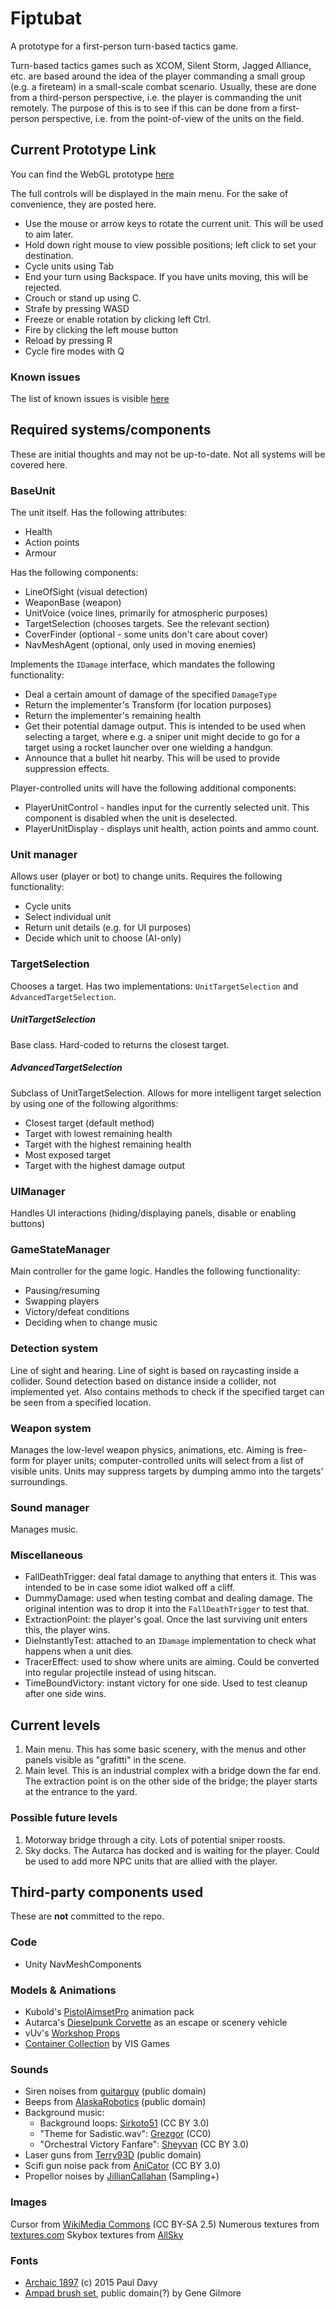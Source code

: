 # Fiptubat
A prototype for a first-person turn-based tactics game.

Turn-based tactics games such as XCOM, Silent Storm, Jagged Alliance, etc. are based around the idea of the player commanding a small group (e.g. a fireteam) in a small-scale combat scenario. Usually, these are done from a third-person perspective, i.e. the player is commanding the unit remotely. The purpose of this is to see if this can be done from a first-person perspective, i.e. from the point-of-view of the units on the field.

## Current Prototype Link
You can find the WebGL prototype [here](https://aceade.github.io/Fiptubat/Fiptubat/Releases/ProtoType/index.html)

The full controls will be displayed in the main menu. For the sake of convenience, they are posted here.
* Use the mouse or arrow keys to rotate the current unit. This will be used to aim later.
* Hold down right mouse to view possible positions; left click to set your destination.
* Cycle units using Tab
* End your turn using Backspace. If you have units moving, this will be rejected.
* Crouch or stand up using C.
* Strafe by pressing WASD
* Freeze or enable rotation by clicking left Ctrl.
* Fire by clicking the left mouse button
* Reload by pressing R
* Cycle fire modes with Q

### Known issues
The list of known issues is visible [here](https://github.com/aceade/Fiptubat/issues?q=is%3Aissue+is%3Aopen)

## Required systems/components
These are initial thoughts and may not be up-to-date. Not all systems will be covered here.

### BaseUnit
The unit itself. Has the following attributes:
* Health
* Action points
* Armour

Has the following components:
* LineOfSight (visual detection)
* WeaponBase (weapon)
* UnitVoice (voice lines, primarily for atmospheric purposes)
* TargetSelection (chooses targets. See the relevant section)
* CoverFinder (optional - some units don't care about cover)
* NavMeshAgent (optional, only used in moving enemies)

Implements the `IDamage` interface, which mandates the following functionality:
* Deal a certain amount of damage of the specified `DamageType`
* Return the implementer's Transform (for location purposes)
* Return the implementer's remaining health
* Get their potential damage output. This is intended to be used when selecting a target, where e.g. a sniper unit might decide to go for a target using a rocket launcher over one wielding a handgun.
* Announce that a bullet hit nearby. This will be used to provide suppression effects.

Player-controlled units will have the following additional components:
* PlayerUnitControl - handles input for the currently selected unit. This component is disabled when the unit is deselected.
* PlayerUnitDisplay - displays unit health, action points and ammo count.

### Unit manager
Allows user (player or bot) to change units. Requires the following functionality:
* Cycle units
* Select individual unit
* Return unit details (e.g. for UI purposes)
* Decide which unit to choose (AI-only)

### TargetSelection
Chooses a target. Has two implementations: `UnitTargetSelection` and `AdvancedTargetSelection`.

##### UnitTargetSelection
Base class. Hard-coded to returns the closest target.

##### AdvancedTargetSelection
Subclass of UnitTargetSelection. Allows for more intelligent target selection by using one of the following algorithms:
* Closest target (default method)
* Target with lowest remaining health
* Target with the highest remaining health
* Most exposed target
* Target with the highest damage output

### UIManager
Handles UI interactions (hiding/displaying panels, disable or enabling buttons)

### GameStateManager
Main controller for the game logic. Handles the following functionality:
* Pausing/resuming
* Swapping players
* Victory/defeat conditions
* Deciding when to change music

### Detection system
Line of sight and hearing. Line of sight is based on raycasting inside a collider. Sound detection based on distance inside a collider, not implemented yet.
Also contains methods to check if the specified target can be seen from a specified location.

### Weapon system
Manages the low-level weapon physics, animations, etc. Aiming is free-form for player units; computer-controlled units will select from a list of visible units.
Units may suppress targets by dumping ammo into the targets' surroundings.

### Sound manager
Manages music.

### Miscellaneous
* FallDeathTrigger: deal fatal damage to anything that enters it. This was intended to be in case some idiot walked off a cliff.
* DummyDamage: used when testing combat and dealing damage. The original intention was to drop it into the `FallDeathTrigger` to test that.
* ExtractionPoint: the player's goal. Once the last surviving unit enters this, the player wins.
* DieInstantlyTest: attached to an `IDamage` implementation to check what happens when a unit dies.
* TracerEffect: used to show where units are aiming. Could be converted into regular projectile instead of using hitscan.
* TimeBoundVictory: instant victory for one side. Used to test cleanup after one side wins.

## Current levels

1. Main menu. This has some basic scenery, with the menus and other panels visible as "grafitti" in the scene.
2. Main level. This is an industrial complex with a bridge down the far end. The extraction point is on the other side of the bridge; the player starts at the entrance to the yard.

### Possible future levels
1. Motorway bridge through a city. Lots of potential sniper roosts.
2. Sky docks. The Autarca has docked and is waiting for the player. Could be used to add more NPC units that are allied with the player.

## Third-party components used
These are **not** committed to the repo.

### Code
* Unity NavMeshComponents

### Models & Animations
* Kubold's [PistolAimsetPro](https://assetstore.unity.com/packages/3d/animations/pistol-animset-pro-15828) animation pack
* Autarca's [Dieselpunk Corvette](https://assetstore.unity.com/packages/3d/vehicles/air/dieselpunk-airship-corvette-131140) as an escape or scenery vehicle
* vUv's [Workshop Props](https://assetstore.unity.com/packages/3d/props/workshop-props-81112)
* [Container Collection](https://assetstore.unity.com/packages/3d/props/industrial/container-collection-750) by VIS Games

### Sounds
* Siren noises from [guitarguy](https://www.freesound.org/people/guitarguy1985/packs/3355/) (public domain)
* Beeps from [AlaskaRobotics](https://freesound.org/people/AlaskaRobotics/packs/14049/) (public domain)
* Background music:
    * Background loops: [Sirkoto51](https://freesound.org/people/Sirkoto51/packs/21233/) (CC BY 3.0)
    * "Theme for Sadistic.wav": [Grezgor](https://freesound.org/people/Gregzor/sounds/181827/) (CC0)
    * "Orchestral Victory Fanfare": [Sheyvan](https://freesound.org/people/Sheyvan/sounds/470083/) (CC BY 3.0)
* Laser guns from [Terry93D](https://freesound.org/people/Terry93D/packs/18390/) (public domain)
* Scifi gun noise pack from [AniCator](https://freesound.org/people/AniCator/packs/2524/) (CC BY 3.0)
* Propellor noises by [JillianCallahan](http://www.freesound.org/people/JillianCallahan/packs/671/) (Sampling+)

### Images
Cursor from [WikiMedia Commons](https://commons.wikimedia.org/wiki/File:Mouse_pointer.svg) (CC BY-SA 2.5)
Numerous textures from [textures.com](https://www.textures.com/)
Skybox textures from [AllSky](https://assetstore.unity.com/packages/2d/textures-materials/sky/allsky-200-sky-skybox-set-10109#content)

### Fonts
* [Archaic 1897](https://www.dafont.com/archaic1897.font) (c) 2015 Paul Davy
* [Ampad brush set](https://www.dafont.com/ampad.font), public domain(?) by Gene Gilmore
